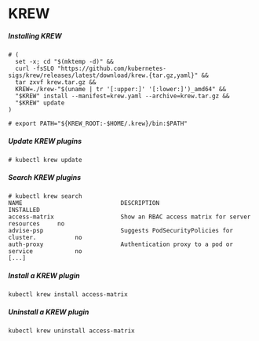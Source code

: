 # KREW

##### Installing KREW

```
# (
  set -x; cd "$(mktemp -d)" &&
  curl -fsSLO "https://github.com/kubernetes-sigs/krew/releases/latest/download/krew.{tar.gz,yaml}" &&
  tar zxvf krew.tar.gz &&
  KREW=./krew-"$(uname | tr '[:upper:]' '[:lower:]')_amd64" &&
  "$KREW" install --manifest=krew.yaml --archive=krew.tar.gz &&
  "$KREW" update
)
```

```
# export PATH="${KREW_ROOT:-$HOME/.krew}/bin:$PATH"
```

##### Update KREW plugins

```
# kubectl krew update
```

##### Search KREW plugins

```
# kubectl krew search
NAME                            DESCRIPTION                                         INSTALLED
access-matrix                   Show an RBAC access matrix for server resources     no
advise-psp                      Suggests PodSecurityPolicies for cluster.           no
auth-proxy                      Authentication proxy to a pod or service            no
[...]
```

##### Install a KREW plugin

```
kubectl krew install access-matrix
```

##### Uninstall a KREW plugin

```
kubectl krew uninstall access-matrix
```
